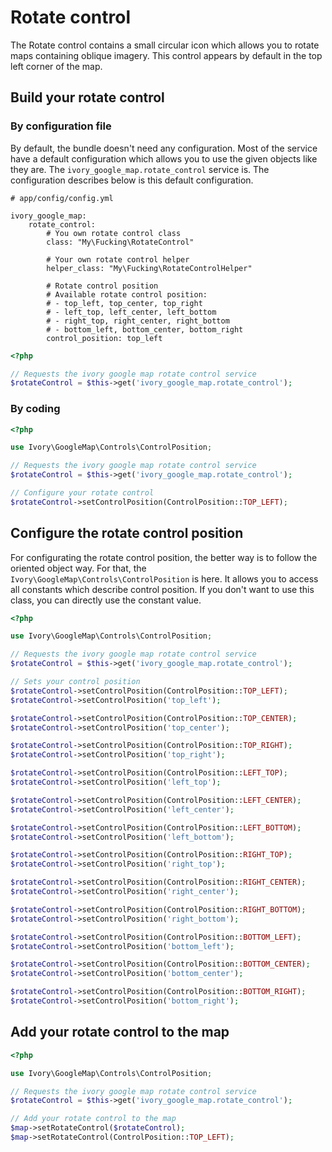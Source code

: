 # Rotate control

The Rotate control contains a small circular icon which allows you to rotate maps containing oblique imagery. This
control appears by default in the top left corner of the map.

## Build your rotate control

### By configuration file

By default, the bundle doesn't need any configuration. Most of the service have a default configuration which allows
you to use the given objects like they are. The ``ivory_google_map.rotate_control`` service is. The configuration
describes below is this default configuration.

```
# app/config/config.yml

ivory_google_map:
    rotate_control:
        # You own rotate control class
        class: "My\Fucking\RotateControl"

        # Your own rotate control helper
        helper_class: "My\Fucking\RotateControlHelper"

        # Rotate control position
        # Available rotate control position:
        # - top_left, top_center, top_right
        # - left_top, left_center, left_bottom
        # - right_top, right_center, right_bottom
        # - bottom_left, bottom_center, bottom_right
        control_position: top_left
```

``` php
<?php

// Requests the ivory google map rotate control service
$rotateControl = $this->get('ivory_google_map.rotate_control');
```

### By coding

``` php
<?php

use Ivory\GoogleMap\Controls\ControlPosition;

// Requests the ivory google map rotate control service
$rotateControl = $this->get('ivory_google_map.rotate_control');

// Configure your rotate control
$rotateControl->setControlPosition(ControlPosition::TOP_LEFT);
```

## Configure the rotate control position

For configurating the rotate control position, the better way is to follow the oriented object way. For that, the
``Ivory\GoogleMap\Controls\ControlPosition`` is here. It allows you to access all constants which describe control
position. If you don't want to use this class, you can directly use the constant value.

``` php
<?php

use Ivory\GoogleMap\Controls\ControlPosition;

// Requests the ivory google map rotate control service
$rotateControl = $this->get('ivory_google_map.rotate_control');

// Sets your control position
$rotateControl->setControlPosition(ControlPosition::TOP_LEFT);
$rotateControl->setControlPosition('top_left');

$rotateControl->setControlPosition(ControlPosition::TOP_CENTER);
$rotateControl->setControlPosition('top_center');

$rotateControl->setControlPosition(ControlPosition::TOP_RIGHT);
$rotateControl->setControlPosition('top_right');

$rotateControl->setControlPosition(ControlPosition::LEFT_TOP);
$rotateControl->setControlPosition('left_top');

$rotateControl->setControlPosition(ControlPosition::LEFT_CENTER);
$rotateControl->setControlPosition('left_center');

$rotateControl->setControlPosition(ControlPosition::LEFT_BOTTOM);
$rotateControl->setControlPosition('left_bottom');

$rotateControl->setControlPosition(ControlPosition::RIGHT_TOP);
$rotateControl->setControlPosition('right_top');

$rotateControl->setControlPosition(ControlPosition::RIGHT_CENTER);
$rotateControl->setControlPosition('right_center');

$rotateControl->setControlPosition(ControlPosition::RIGHT_BOTTOM);
$rotateControl->setControlPosition('right_bottom');

$rotateControl->setControlPosition(ControlPosition::BOTTOM_LEFT);
$rotateControl->setControlPosition('bottom_left');

$rotateControl->setControlPosition(ControlPosition::BOTTOM_CENTER);
$rotateControl->setControlPosition('bottom_center');

$rotateControl->setControlPosition(ControlPosition::BOTTOM_RIGHT);
$rotateControl->setControlPosition('bottom_right');
```

## Add your rotate control to the map

``` php
<?php

use Ivory\GoogleMap\Controls\ControlPosition;

// Requests the ivory google map rotate control service
$rotateControl = $this->get('ivory_google_map.rotate_control');

// Add your rotate control to the map
$map->setRotateControl($rotateControl);
$map->setRotateControl(ControlPosition::TOP_LEFT);
```
